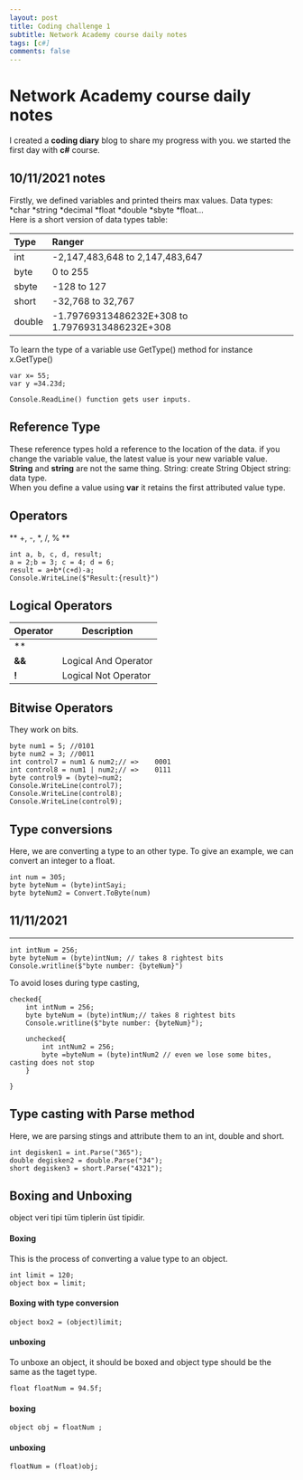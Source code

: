 ```yaml
---
layout: post
title: Coding challenge 1
subtitle: Network Academy course daily notes 
tags: [c#]
comments: false
---
```


# Network Academy course daily notes
I created a **coding diary** blog to share my progress with you. we started the first day with **c#** course.
## 10/11/2021 notes
Firstly, we defined variables and printed theirs max values.
Data types: *char *string  *decimal  *float  *double *sbyte  *float...<br />
Here is a short version of data types table:<br/>


| Type | Ranger | 
| :------ |:--- |
| int | -2,147,483,648 to 2,147,483,647 |
| byte | 0 to 255 |
| sbyte | -128 to 127 |
| short | -32,768 to 32,767 |
| double | -1.79769313486232E+308 to 1.79769313486232E+308 |

To learn the type of a variable use GetType() method for instance x.GetType()
~~~
var x= 55;
var y =34.23d; 

Console.ReadLine() function gets user inputs.
~~~

## Reference Type
These reference types hold a reference to the location of the data.
if you change the variable value, the latest value is your new variable value.<br />
**String** and **string** are not the same thing. String:  create String Object
string: data type.<br /> When you define a value using **var** it retains the first attributed value type.


## Operators

** +, -, *, /, % **

~~~
int a, b, c, d, result;
a = 2;b = 3; c = 4; d = 6;
result = a+b*(c+d)-a;
Console.WriteLine($"Result:{result}")
~~~


## Logical Operators
 

Operator | Description
------------ | -------------
**||** |  Logical Or Operator
**&&** | Logical And Operator
**!** | Logical Not Operator 

## Bitwise Operators
They work on bits.

~~~
byte num1 = 5; //0101
byte num2 = 3; //0011
int control7 = num1 & num2;// =>    0001
int control8 = num1 | num2;// =>    0111
byte control9 = (byte)~num2;
Console.WriteLine(control7);
Console.WriteLine(control8);
Console.WriteLine(control9);
~~~

## Type conversions
Here, we are converting a type to an other type. To give an example, we can convert an integer to a float.

~~~
int num = 305;
byte byteNum = (byte)intSayi;
byte byteNum2 = Convert.ToByte(num)
~~~

## 11/11/2021
-------------------------------------------------------------
~~~
int intNum = 256;
byte byteNum = (byte)intNum; // takes 8 rightest bits 
Console.writline($"byte number: {byteNum}")
~~~
To avoid loses during type casting,
~~~
checked{
    int intNum = 256;
    byte byteNum = (byte)intNum;// takes 8 rightest bits 
    Console.writline($"byte number: {byteNum}");

    unchecked{
        int ıntNum2 = 256;
        byte =byteNum = (byte)intNum2 // even we lose some bites, casting does not stop
    }

} 
~~~

## Type casting with Parse method
Here, we are parsing stings and attribute them to an int, double and short.
~~~
int degisken1 = int.Parse("365");
double degisken2 = double.Parse("34");
short degisken3 = short.Parse("4321");
~~~

## Boxing and Unboxing
object  veri tipi tüm tiplerin üst tipidir.
#### Boxing
This is the process of converting  a value type to an object.

~~~
int limit = 120;
object box = limit;
~~~
#### Boxing with type conversion
~~~
object box2 = (object)limit;
~~~
#### unboxing
To unboxe an object, it should be boxed and object type should be the same as the taget type.

~~~
float floatNum = 94.5f;
~~~
#### boxing
~~~
object obj = floatNum ;
~~~
#### unboxing
~~~
floatNum = (float)obj;
~~~
